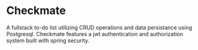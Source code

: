 # Checkmate
A fullstack to-do list utilizing CRUD operations and data persistance using Postgresql. Checkmate features a jwt authentication and authorization system built with spring security.
